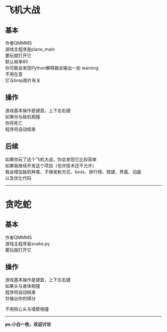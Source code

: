 # 飞机大战 #
## 基本 ##
作者QMMMS  
游戏主程序是plane_main  
要玩就打开它  
默认帧率60  
你可能会发现Python解释器会输出一些 warning  
不用在意  
它与bmp图片有关  
## 操作 ##
游戏基本操作是键盘，上下左右键  
如果你与敌机相撞  
你将死亡  
程序将自动结束  
## 后续 ##
如果你玩了这个飞机大战，你会发现它比较简单  
如果我继续开发这个项目（也许技术还不允许）  
我会增加敌机种类、子弹发射方式、boss、排行榜、按键、界面、动画  
以及优化代码


----------

# 贪吃蛇 #
## 基本 ##
作者QMMMS  
游戏主程序是snake.py  
要玩就打开它  
## 操作 ##
游戏基本操作是键盘，上下左右键  
如果头与身体相撞  
程序将自动结束  
并输出你的得分  
  
不用担心头与墙壁相撞

----------

**ps:小白一枚，欢迎讨论**